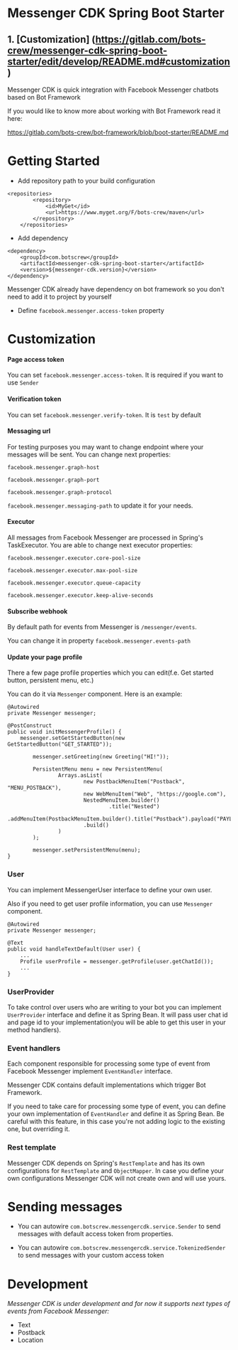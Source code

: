 # Messenger CDK Spring Boot Starter


## 1. [Customization] (https://gitlab.com/bots-crew/messenger-cdk-spring-boot-starter/edit/develop/README.md#customization)

Messenger CDK is quick integration with Facebook Messenger chatbots based on Bot Framework

If you would like to know more about working with Bot Framework read it here:

https://gitlab.com/bots-crew/bot-framework/blob/boot-starter/README.md

# Getting Started

* Add repository path to your build configuration

```
<repositories>
		<repository>
			<id>MyGet</id>
			<url>https://www.myget.org/F/bots-crew/maven</url>
		</repository>
	</repositories>
```
* Add dependency

```
<dependency>
    <groupId>com.botscrew</groupId>
    <artifactId>messenger-cdk-spring-boot-starter</artifactId>
    <version>${messenger-cdk.version}</version>
</dependency>
```

Messenger CDK already have dependency on bot framework so you don't need to add
it to project by yourself

* Define `facebook.messenger.access-token` property

# Customization

#### Page access token

You can set `facebook.messenger.access-token`. It is required if you want to use `Sender` 
#### Verification token

You can set `facebook.messenger.verify-token`. It is `test` by default
#### Messaging  url

For testing purposes you may want to change endpoint where your messages will be sent.
You can change next properties: 

`facebook.messenger.graph-host`

`facebook.messenger.graph-port`

`facebook.messenger.graph-protocol`

`facebook.messenger.messaging-path` to update it for your needs.
#### Executor

All messages from Facebook Messenger are processed in Spring's TaskExecutor.
You are able to change next executor properties:

`facebook.messenger.executor.core-pool-size`

`facebook.messenger.executor.max-pool-size`

`facebook.messenger.executor.queue-capacity`

`facebook.messenger.executor.keep-alive-seconds`

#### Subscribe webhook

By default path for events from Messenger is `/messenger/events`.

You can change it in property `facebook.messenger.events-path`

#### Update your page profile
There a few page profile properties which you can edit(f.e. Get started button, persistent menu, etc.)

You can do it via `Messenger` component. Here is an example:
```
@Autowired
private Messenger messenger;

@PostConstruct
public void initMessengerProfile() {
    messenger.setGetStartedButton(new GetStartedButton("GET_STARTED"));

        messenger.setGreeting(new Greeting("HI!"));

        PersistentMenu menu = new PersistentMenu(
                Arrays.asList(
                        new PostbackMenuItem("Postback", "MENU_POSTBACK"),
                        new WebMenuItem("Web", "https://google.com"),
                        NestedMenuItem.builder()
                                .title("Nested")
                        .addMenuItem(PostbackMenuItem.builder().title("Postback").payload("PAYLOAD").build())
                        .build()
                )
        );

        messenger.setPersistentMenu(menu);
}
```

### User

You can implement MessengerUser interface to define your own user.

Also if you need to get user profile information, you can use `Messenger` component.

```
@Autowired 
private Messenger messenger;

@Text
public void handleTextDefault(User user) {
    ...
    Profile userProfile = messenger.getProfile(user.getChatId());
    ...
}
```

### UserProvider

To take control over users who are writing to your bot you can implement
`UserProvider` interface and define it as Spring Bean. It will pass user chat id
and page id to your implementation(you will be able to get this user in your 
method handlers).

### Event handlers

Each component responsible for processing some type of event from Facebook Messenger implement `EventHandler` interface.

Messenger CDK contains default implementations which trigger Bot Framework.

If you need to take care for processing some type of event, you can define your own implementation of `EventHandler` and define it as Spring Bean.
Be careful with this feature, in this case you're not adding logic to the existing one, but overriding it.

### Rest template
Messenger CDK depends on Spring's `RestTemplate` and has its own configurations for `RestTemplate` and `ObjectMapper`. 
In case you define your own configurations Messenger CDK will not create own and will use yours.


# Sending messages 
* You can autowire `com.botscrew.messengercdk.service.Sender` 
    to send messages with default access token from properties.

* You can autowire `com.botscrew.messengercdk.service.TokenizedSender`
    to send messages with your custom access token

# Development
*Messenger CDK is under development and for now it supports next types of events from Facebook Messenger:*
* Text
* Postback
* Location

